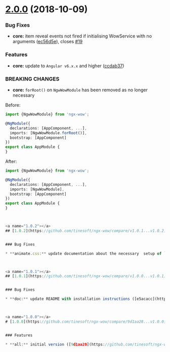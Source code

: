 <a name="2.0.0"></a>
# [2.0.0](https://github.com/tinesoft/ngx-wow/compare/v1.0.2...v2.0.0) (2018-10-09)


### Bug Fixes

* **core:** item reveal events not fired if initialising WowService with no arguments ([ec56d5e](https://github.com/tinesoft/ngx-wow/commit/ec56d5e)), closes [#19](https://github.com/tinesoft/ngx-wow/issues/19)


### Features

* **core:** update to `Angular v6.x.x` and higher ([ccdab37](https://github.com/tinesoft/ngx-wow/commit/ccdab37))


### BREAKING CHANGES

* **core:** `forRoot()` on `NgwWowModule` has been removed as no longer necessary

Before:

```ts
import {NgwWowModule} from 'ngx-wow';

@NgModule({
  declarations: [AppComponent, ...],
  imports: [NgwWowModule.forRoot()],
  bootstrap: [AppComponent]
})
export class AppModule {
}
```

After:

```ts
import {NgwWowModule} from 'ngx-wow';

@NgModule({
  declarations: [AppComponent, ...],
  imports: [NgwWowModule],
  bootstrap: [AppComponent]
})
export class AppModule {
}



<a name="1.0.2"></a>
## [1.0.2](https://github.com/tinesoft/ngx-wow/compare/v1.0.1...v1.0.2) (2017-12-31)


### Bug Fixes

* **animate.css:** update documentation about the necessary  setup of `animate.css` ([e0ed09d](https://github.com/tinesoft/ngx-wow/commit/e0ed09d))



<a name="1.0.1"></a>
## [1.0.1](https://github.com/tinesoft/ngx-wow/compare/v1.0.0...v1.0.1) (2017-12-21)


### Bug Fixes

* **doc:** update README with installation instructions ([e5acacc](https://github.com/tinesoft/ngx-wow/commit/e5acacc))



<a name="1.0.0"></a>
# [1.0.0](https://github.com/tinesoft/ngx-wow/compare/9d1aa28...v1.0.0) (2017-10-18)


### Features

* **all:** initial version ([9d1aa28](https://github.com/tinesoft/ngx-wow/commit/9d1aa28))



